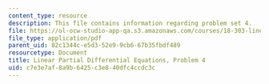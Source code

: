 ```yaml
---
content_type: resource
description: This file contains information regarding problem set 4.
file: https://ol-ocw-studio-app-qa.s3.amazonaws.com/courses/18-303-linear-partial-differential-equations-analysis-and-numerics-fall-2014/c7e3e7af8a9b6425c3e840dfc4ccdc3c_MIT18_303F14_pset4.pdf
file_type: application/pdf
parent_uid: 82c1344c-e5d3-52e9-9cb6-67b35fbdf489
resourcetype: Document
title: Linear Partial Differential Equations, Problem 4
uid: c7e3e7af-8a9b-6425-c3e8-40dfc4ccdc3c
---
```

